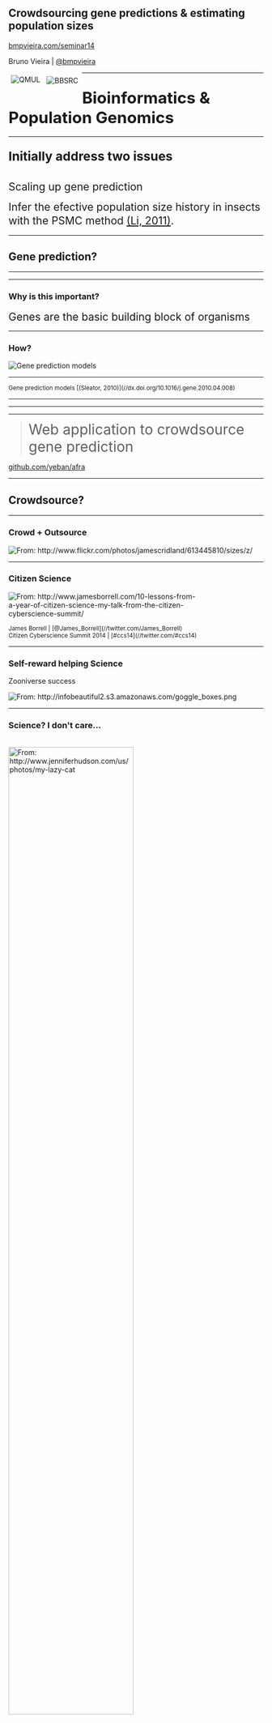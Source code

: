 ## Crowdsourcing gene predictions & estimating population sizes

[bmpvieira.com/seminar14](//bmpvieira.com/seminar14)


Bruno Vieira | <i class="fa fa-twitter"></i> [@bmpvieira](//twitter.com/bmpvieira)

<img src="img/Queen_Mary,_University_of_London_logo.svg" alt="QMUL" style="float: left; padding: 1%; max-width: 26%; vertical-align: text-bottom;" />
<img src="img/new-bbsrc-colour-cmyk.svg" alt="BBSRC" style="float: left; padding: 1.5%; max-width: 25%; vertical-align: text-bottom;" />

---
## <span style="font-size: 1.5em;">Bioinformatics & Population Genomics</span>

---

### <span style="font-size: 1.5em;">Initially address two issues</span>

<br>
<span class="fragment" style="font-size: 1.5em;">Scaling up gene prediction</span>

<br>

<span class="fragment" style="font-size: 1.5em; line-height: 1.3em;">Infer the efective population size history in insects with the PSMC method [(Li, 2011)](//dx.doi.org/10.1038/nature10231).</span>


---

## Gene prediction?

---

<section data-background="img/dalliance.png"></section>

---

### Why is this important?

<span class="fragment" style="font-size: 1.5em; line-height: 1.3em;">Genes are the basic building block of organisms</span>

---

### How?

<img class="stretch" style="max-width: 75%;" src="img/gene-prediction-models.png" alt="Gene prediction models" />
<hr>
<small>
Gene prediction models
 [(Sleator, 2010)](//dx.doi.org/10.1016/j.gene.2010.04.008)
</small>

---

<section data-background="img/MAKER.jpg"></section>

---

<section data-background="img/ngs.png"></section>

---

> <span style="font-size: 2em; line-height: 1.2em;">Web application to crowdsource gene prediction </span>

<i class="fa fa-github-alt"></i> [github.com/yeban/afra](//github.com/yeban/afra)

---

## Crowdsource?

---

### Crowd + Outsource

<!-- <img src="img/crowd.jpg" alt="From: http://www.flickr.com/photos/jamescridland/613445810/sizes/z/" style="max-width: 90%;" /> -->


<section data-background="img/crowd-original-background.jpg">
  <img class="stretch" src="img/crowd.jpg" alt="From: http://www.flickr.com/photos/jamescridland/613445810/sizes/z/" style="max-width: 100%;" />
</section>

---

### Citizen Science

<!-- <img src="img/citizen_science-background.jpg" alt="From: http://www.jamesborrell.com/10-lessons-from-a-year-of-citizen-science-my-talk-from-the-citizen-cyberscience-summit" style="max-width: 90%;" /> -->

<section data-background="img/citizen_science-background.jpg">
  <img src="img/citizen_science.jpg" alt="From: http://www.jamesborrell.com/10-lessons-from-a-year-of-citizen-science-my-talk-from-the-citizen-cyberscience-summit/" style="max-width: 75%;" />
  <p>
    <small>
      James Borrell | <i class="fa fa-twitter"></i> [@James_Borrell](//twitter.com/James_Borrell)
      <br>
      Citizen Cyberscience Summit 2014 | <i class="fa fa-twitter"></i> [#ccs14](//twitter.com/#ccs14)
    </small>
  </p>
</section>


---

### Self-reward helping Science

Zooniverse success

<img src="img/zooniverse.png" alt="From: http://infobeautiful2.s3.amazonaws.com/goggle_boxes.png" style="max-width: 90%;" />

---

### Science? I don't care...

<br>
<img class="stretch" src="img/lazy_cat.jpg" alt="From: http://www.jenniferhudson.com/us/photos/my-lazy-cat" style="width: 70%;" />

---


### Cognitive surplus

<img src="img/goggle_boxes.png" alt="From: http://infobeautiful2.s3.amazonaws.com/goggle_boxes.png" style="width: 65%;" />

<small>
[Shirky, 2010](http://www.informationisbeautiful.net/2010/cognitive-surplus-visualized)
</small>

---

## Gamification

---

### Gamification

> <span style="font-size: 1.7em; line-height: 1.1em;"> A way to engage users into solving a problem by adding game mechanics to it</span>

---

### Useless game - Flappy bird

50 milion downloads | $50 000 per day

<img src="img/flappy.png" alt="Flappy bird screenshot" style="max-width: 60%;" />

<small>
<i class="fa fa-link"></i> [flappybird.io](//http://flappybird.io)
</small>

---

### Useful - Genes In Space

<img src="img/cancerresearchuk-merge.png" alt="Cancer Research UK screenshot" style="width: 100%;" />
<small>
<i class="fa fa-link"></i> [http://www.cancerresearchuk.org](//www.cancerresearchuk.org/support-us/play-to-cure-genes-in-space)
</small>

---

<section data-background="img/afra-demo-editing.mov.gif"></section>

---

<section data-background="img/afra-demo-tutorial-highlight.png"></section>

---

## Previous work

---

### Scale up and Gamify another Open Source project

<i class="fa fa-github-alt"></i> [gmod/apollo](//github.com/gmod/apollo)
→
<i class="fa fa-github-alt"></i> [yeban/afra](//github.com/yeban/afra)

<br>

![Anurag Priyam](img/anurag.jpeg) Anurag Priyam | <i class="fa fa-twitter"></i> [@yeban](//twitter.com/yeban)

---

## Current work

---


### Scale up
<p style="clear: left;">
Move most of the logic to the browser
</p>

<img src="img/stack_gmod.png" alt="BBSRC" style="float: left; padding: 1%; max-width: 45%; vertical-align: text-bottom;" />
<img src="img/stack_afra.png" alt="BBSRC" style="float: left; padding: 1%; max-width: 46%; vertical-align: text-bottom;" />

---

### Scale up
Biology logic on the browser

![bionode](img/bionode.png)

<i class="fa fa-github-alt"></i> [github.com/bionode/bionode](//github.com/bionode/bionode)

---

### Gamification

Dashboad mockup

<img style="max-width: 80%;" src="img/2013-11-12_afra_dashboard_mockup.png" alt="Dashboard mockup" />

---


### Machine Learning

Use data generated by users to improve gene prediction models

<section data-background="img/machine-learning-background.png">
  <a href="//speakerdeck.com/ttfnrob/zooniverse-citizen-cyberscience-summit-2014?slide=36" target="_blank">
  <img src="img/machine-learning.png" alt="From: https://speakerdeck.com/ttfnrob/zooniverse-citizen-cyberscience-summit-2014" style="max-width: 65%;" />
  </a>
  <p>
    <small>
      Robert Simpson | <i class="fa fa-twitter"></i> [@orbitingfrog](//twitter.com/orbitingfrog)
      <br>
      Citizen Cyberscience Summit 2014 | <i class="fa fa-twitter"></i> [#ccs14](//twitter.com/#ccs14)
    </small>
  </p>
</section>


---

## PSMC

---

### Effective population size?

<!-- > "the number of breeding individuals in an idealised population that would show the same amount of dispersion of allele frequencies under random genetic drift or the same amount of inbreeding as the population under consideration" Wright, 1931 -->

> <span style="font-size: 1.4em; line-height: 1.1em;"> Theoretical number of individuals that contribute gametes to the next generation</span>


---

### Why is this important?

<br>
<span class="fragment" style="font-size: 1.5em;">Measure of genetic diversity</span>

<br>

<span class="fragment" style="font-size: 1.5em; line-height: 1.3em;">Affects selection efficiency</span>

---

### Used
<div style="display: block;">
<img style="max-width: 20%; float: left; padding-right: 2%;" src="img/polar-bear.jpg" alt="http://en.wikipedia.org/wiki/File:Polar_Bear_-_Alaska.jpg" />

<p>Effect of historical climate changes <span style="font-size:.5em;">(Miller, 2012)</span></small></p>
</div>

<div style="display: block; clear: left; padding-top: 2%;">
<img style="max-width: 20%; float: left; padding-right: 2%;" src="img/panda.jpg" alt="http://en.wikipedia.org/wiki/File:Grosser_Panda.JPG" />

<p>Measure the impact of anthropogenic activity<span style="font-size:.5em;">(Zhao, 2013)</span></small></p>
</div>

<div style="display: block; clear: left; padding-top: 2%;">
<img style="max-width: 20%; float: left; padding-right: 2%;" src="img/wolf2.jpg" alt="http://upload.wikimedia.org/wikipedia/commons/9/9d/Grauwolf_P1130275.jpg" />

<p>Discover unexpected population bottlenecks <span style="font-size:.5em;">(Freedman, 2014)</span></small></p>
</div>

<div style="display: block; clear: left; padding-top: 2%;">
<img style="max-width: 20%; float: left; padding-right: 2%;" src="img/human2.jpg" alt="http://en.wikipedia.org/wiki/File:Uomo_Vitruviano.jpg" />

<p>Detect the time of divergence between populations <span style="font-size:.5em;">(Li, 2011)</span></small></p>
</div>

---

### How to measure?

<br>
<span class="fragment" style="font-size: 1.5em;">Previously hard to do</span>

<ul>
<li class="fragment">Highly stochastic nature of inbreeding and genetic drift</li>
<li class="fragment">Other confounding factors</li>
</ul>

<br>

<span class="fragment" style="font-size: 1.5em; line-height: 1.3em;">Now from a diploid genome</span>

---

### PSMC

<img class="stretch" style="max-width: 100%;" src="img/psmc.png" alt="WebApollo" />

[Li, 2011](//dx.doi.org/10.1038/nature10231)

---

## Hasn't been used in insects a lot...<span class="fragment" data-fragment-index="0"> until now!</span>
<img class="fragment" data-fragment-index="0" src="img/ant.jpg" alt="From: http://commons.wikimedia.org/wiki/File:Ant_head_closeup.jpg" style="max-width: 50%" />

---
### Use PSMC to answer some evolutionary questions

---

## Is the effective population size in solitary insects > social?

---

### Experimental design
Run PSMC across a wide range of insects that evolved eusociality.

<img src="img/WeaverAntDefense.JPG" alt="From: http://upload.wikimedia.org/wikipedia/commons/8/85/WeaverAntDefense.JPG" style="max-width: 25%" />
<img src="img/Honeybee_landing_on_milkthistle02.jpg" alt="From: http://upload.wikimedia.org/wikipedia/commons/e/e0/Honeybee_landing_on_milkthistle02.jpg" style="max-width: 23%" />

<img src="img/Coptotermes_formosanus_shiraki_USGov_k8204-7.jpg" alt="From: http://upload.wikimedia.org/wikipedia/commons/d/d3/Coptotermes_formosanus_shiraki_USGov_k8204-7.jpg" style="max-width: 16%" />
<img src="img/Bush_Cockroach.jpg" alt="From: http://upload.wikimedia.org/wikipedia/commons/c/ca/Bush_Cockroach.jpg" style="max-width: 32%" />

---

## Effective population size in multi queen ant colonies > single?

---
### Experimental design
Run PSMC on many ant genomes, perhaps more than the seven genomes currently sequenced and publicly available

<small>
* Jerdon's jumping ant, *Harpegnathos saltator* (Bonasio, 2010)
* Florida carpenter ant, *Camponotus floridanus* (Bonasio, 2010)
* Argentine ant, *Linepithema humile* (Smith, 2011)
* Fire ant, *Solenopsis invicta* (Wurm, 2011)
* Two leafcutter ants, *Atta cephalotes* (Suen, 2011) and *Acromyrmex echinatior* (Nygaard, 2011);
* Red harvester ant, *Pogonomyrmex barbatus* (Smith, 2011).

</small>

---
## Current work

---

### Reproducing published results to master PSMC

<img src="img/human.jpg" alt="https://upload.wikimedia.org/wikipedia/commons/1/11/Uomo_Vitruviano.jpg" style="max-width: 25%" /><img src="img/wolf.jpg" alt="https://upload.wikimedia.org/wikipedia/commons/f/ff/Wolf%2C_voor_de_natuur%2C_Saxifraga_-_Jan_Nijendijk.5097.jpg" style="max-width: 39%" />

* [Li, 2011](//dx.doi.org/10.1038/nature10231)
* [Freedman, 2014](//dx.doi.org/10.1371/journal.pgen.1004016)


---

### Thank you!

<img style="max-width: 15%;" src="img/bmpvieira.png" alt"Bruno Vieira"/>
Bruno Vieira | <i class="fa fa-twitter"></i> [@bmpvieira](//twitter.com/bmpvieira)

<img style="max-width: 15%;" src="img/anurag.jpeg" alt"Anurag Priyam" />
Anurag Priyam | <i class="fa fa-twitter"></i> [@yeban](//twitter.com/yeban)

<img style="max-width: 15%;" src="img/yannick.jpg" alt"Yannick Wurm" />
Yannick Wurm | <i class="fa fa-twitter"></i> [@yannick__](//twitter.com/yannick__)

[bmpvieira.com/seminar14](//bmpvieira.com/seminar14)

<small>
© 2014 [Bruno Vieira](//bmpvieira.com) [CC-BY 4.0](//creativecommons.org/licenses/by/4.0/deed.en_US)
</small>

---

<div style="text-align: left; line-height:2em;">

<span style="font-size: 1.2em;">Crowdsource gene prediction</span>
<ul style="text-align: left; line-height:1.5em;">
<li> Address data "deluge" in gene prediction</li>
<li> Scale up by moving logics to browser</li>
<li> Gamify to tap into Cognitive Surplus</li>
</ul>

<span style="font-size: 1.2em;">Effective pop. size history in insects</span>
<ul style="text-align: left; line-height:1.5em;">
<li> Master PSMC by reproducing results</li>
<li> Effective pop. size solitary insects > social?</li>
<li> Eff. pop. size multi queen ants > single?</li>
</ul>


</div>


---

### Gmail, Facebook, etc.

<img src="img/webapps.png" alt="Web Apps" style="max-width: 90%;" />

---

### Gamification

Dashboard HTML5 (incomplete)

<img style="max-height: 100%;" src="img/2013-12-09_afra_dashboard_html.png" alt="Dashboard HTML5" />

---

### Afra Stack
<div class="fragment fade-in" data-fragment-index="0">
  <div class="fragment fade-out" data-fragment-index="1">
    <img src="img/stack_bionode.png" alt="BBSRC" style="float: left; padding: 1%; max-width: 80%; vertical-align: text-bottom; position: absolute; left: 0;" />
  </div>
</div>

<div class="fragment fade-in" data-fragment-index="1">
  <img src="img/stack_bionode_highlight.png" alt="BBSRC" style="float: left; padding: 1%; max-width: 80%; vertical-align: text-bottom; position: absolute; left: 0;" />
</div>


---

### Gamify

* Scores
* Open Badges
* Certificates of Expertise

<br>
<img src="img/badges.png" alt="PSMC plot" style="max-width: 50%" />

<small>
<i class="fa fa-link"></i> [http://openbadges.org](//openbadges.org)
</small>

---
### PSMC

> Pairwise Sequentially Markovian Coalescent¹ method on insect genomes for inference of the population size history

<i class="fa fa-github-alt"></i> [github.com/lh3/psmc](//https://github.com/lh3/psmc)

<hr>
<small>
¹ Li, H., & Durbin, R. (2011). Inference of human population history from individual whole-genome sequences. *Nature, 475* (7357), 493–6. [doi:10.1038/nature10231](//dx.doi.org/10.1038/nature10231)
</small>

---

### Theory

>"The PSMC infers the local time to the most recent common ancestor (TMRCA) on the basis of the local density of heterozygotes, using a hidden Markov model"

H. Li & Durbin, 2011

---